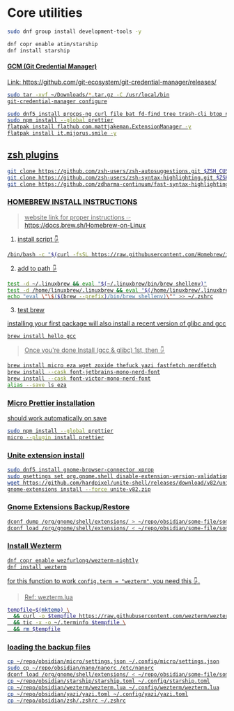 # Core utilities

```zsh
sudo dnf group install development-tools -y
```

```zsh
dnf copr enable atim/starship
dnf install starship
```

#### <u>GCM (Git Credential Manager)<u>
Link: https://github.com/git-ecosystem/git-credential-manager/releases/

```zsh
sudo tar -xvf ~/Downloads/*.tar.gz -C /usr/local/bin
git-credential-manager configure
```

```zsh
sudo dnf5 install procps-ng curl file bat fd-find tree trash-cli btop node dconf-editor gnome-tweaks 
sudo npm install --global prettier
flatpak install flathub com.mattjakeman.ExtensionManager -y
flatpak install it.mijorus.smile -y
```

## zsh plugins

```zsh
git clone https://github.com/zsh-users/zsh-autosuggestions.git $ZSH_CUSTOM/plugins/zsh-autosuggestions;
git clone https://github.com/zsh-users/zsh-syntax-highlighting.git $ZSH_CUSTOM/plugins/zsh-syntax-highlighting;
git clone https://github.com/zdharma-continuum/fast-syntax-highlighting.git ${ZSH_CUSTOM:-$HOME/.oh-my-zsh/custom}/plugins/fast-syntax-highlighting;
```

### HOMEBREW INSTALL INSTRUCTIONS

> website link for proper instructions 🖙 https://docs.brew.sh/Homebrew-on-Linux

1. install script 🖟

```zsh
/bin/bash -c "$(curl -fsSL https://raw.githubusercontent.com/Homebrew/install/HEAD/install.sh)"
```

2. add to path 🖟

```zsh
test -d ~/.linuxbrew && eval "$(~/.linuxbrew/bin/brew shellenv)"
test -d /home/linuxbrew/.linuxbrew && eval "$(/home/linuxbrew/.linuxbrew/bin/brew shellenv)"
echo "eval \"\$($(brew --prefix)/bin/brew shellenv)\"" >> ~/.zshrc
```

3. test brew

installing your first package will also install a recent version of glibc and
gcc

```zsh
brew install hello gcc
```

> Once you're done Install (gcc & glibc) 1st, then 🖟

```zsh
brew install micro eza wget zoxide thefuck yazi fastfetch nerdfetch
brew install --cask font-jetbrains-mono-nerd-font
brew install --cask font-victor-mono-nerd-font
alias --save ls eza
```

### Micro Prettier installation

should work automatically on save

```zsh
sudo npm install --global prettier
micro --plugin install prettier
```

### Unite extension install

```zsh
sudo dnf5 install gnome-browser-connector xprop
sudo gsettings set org.gnome.shell disable-extension-version-validation true
wget https://github.com/hardpixel/unite-shell/releases/download/v82/unite-v82.zip
gnome-extensions install --force unite-v82.zip
```

### Gnome Extensions Backup/Restore

```zsh
dconf dump /org/gnome/shell/extensions/ > ~/repo/obsidian/some-file/some-file.txt
dconf load /org/gnome/shell/extensions/ < ~/repo/obsidian/some-file/some-file.txt
```

### Install Wezterm

```zsh
dnf copr enable wezfurlong/wezterm-nightly
dnf install wezterm
```

for this function to work `config.term = "wezterm"`, you need this 🖟.

> Ref: wezterm.lua

```zsh
tempfile=$(mktemp) \
  && curl -o $tempfile https://raw.githubusercontent.com/wezterm/wezterm/main/termwiz/data/wezterm.terminfo \
  && tic -x -o ~/.terminfo $tempfile \
  && rm $tempfile
```

### loading the backup files

```zsh
cp ~/repo/obsidian/micro/settings.json ~/.config/micro/settings.json
sudo cp ~/repo/obsidian/nano/nanorc /etc/nanorc
dconf load /org/gnome/shell/extensions/ < ~/repo/obsidian/some-file/some-file.txt
cp ~/repo/obsidian/starship/starship.toml ~/.config/starship.toml
cp ~/repo/obsidian/wezterm/wezterm.lua ~/.config/wezterm/wezterm.lua
cp ~/repo/obsidian/yazi/yazi.toml ~/.config/yazi/yazi.toml
cp ~/repo/obsidian/zsh/.zshrc ~/.zshrc
```
